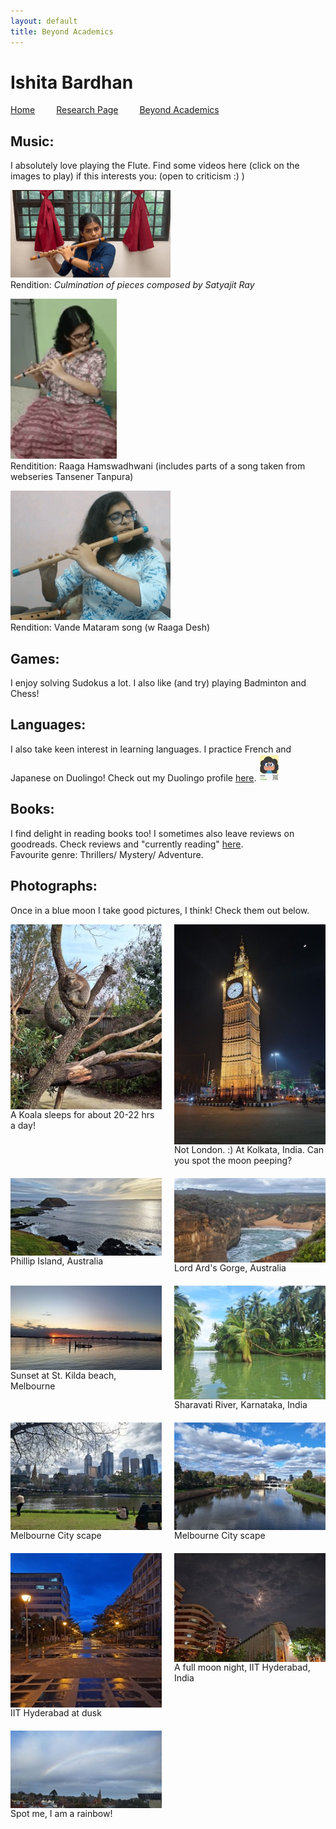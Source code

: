 ```yaml
---
layout: default
title: Beyond Academics
---
```


<h1>Ishita Bardhan</h1>

<a href="{{ '/index' | absolute_url }}" style="margin-right: 30px;">Home</a>
<a href="{{ '/research' | absolute_url }}" style="margin-right: 30px;">Research Page</a>
<a href="{{ '/beyond_acad' | absolute_url }}">Beyond Academics</a>
<br>

## Music:
I absolutely love playing the Flute. Find some videos here (click on the images to play) if this interests you:
(open to criticism :) )

[![Rendition: <i>Culmination of pieces composed by Satyajit Ray</i>](/videos/ray.png)](https://drive.google.com/file/d/1avKk2v_vQ50_hg5a5NHxJHhhsgD4EDHn/view)
<br>Rendition: <i>Culmination of pieces composed by Satyajit Ray</i>

[![Renditition: <i>Raaga Hamswadhwani</i> (includes parts of a song taken from webseries Tansener Tanpura)](/videos/hamsadhwani.png)](https://drive.google.com/file/d/1-JTvduLzlbcNpYBAtDRHQFnFXkzpS_em/view)
<br>Renditition: Raaga Hamswadhwani (includes parts of a song taken from webseries Tansener Tanpura)

[![Rendition: <i>Vande Mataram song</i> (w Raaga Desh)](/videos/vande_mataram.png)](https://drive.google.com/file/d/1HAEL_829KdnRQsKtHNkmddsGnOOumewH/view)
<br>Rendition: Vande Mataram song (w Raaga Desh)


## Games:
I enjoy solving Sudokus a lot. I also like (and try) playing Badminton and Chess!

## Languages:
I also take keen interest in learning languages. I practice French and Japanese on Duolingo! Check out my Duolingo profile [here](https://www.duolingo.com/profile/IshitaB28?via=share_profile_link). <img src="/images/duo.jpg" alt="Duolingo Profile QR">


## Books:
I find delight in reading books too! I sometimes also leave reviews on goodreads. Check reviews and "currently reading" [here](https://www.goodreads.com/user/show/93097846-ishita-bardhan).<br>
Favourite genre: Thrillers/ Mystery/ Adventure.


## Photographs:
Once in a blue moon I take good pictures, I think! Check them out below.

<div style="display: grid; grid-template-columns: repeat(2, 1fr); gap: 20px;">
    <div style="display: flex; flex-direction: column;">
        <img src="/images/koala.jpg" alt="A Koala sleeps for about 20-22 hrs a day!" style="width: 100%; height: auto;">
        <figcaption>A Koala sleeps for about 20-22 hrs a day!</figcaption>
    </div>
    <div style="display: flex; flex-direction: column;">
        <img src="/images/kol.jpg" alt="Not London. :) At Kolkata, India. Can you spot the moon peeping?" style="width: 100%; height: auto;">
        <figcaption>Not London. :) At Kolkata, India. Can you spot the moon peeping?</figcaption>
    </div>
    <div style="display: flex; flex-direction: column;">
        <img src="/images/philip.jpg" alt="Phillip Island, Australia" style="width: 100%; height: auto;">
        <figcaption>Phillip Island, Australia</figcaption>
    </div>
    <div style="display: flex; flex-direction: column;">
        <img src="/images/gorge.jpg" alt="Lord Ard's Gorge, Australia" style="width: 100%; height: auto;">
        <figcaption>Lord Ard's Gorge, Australia</figcaption>
    </div>
    <div style="display: flex; flex-direction: column;">
        <img src="/images/kilda.jpg" alt="Sunset at St. Kilda beach, Melbourne" style="width: 100%; height: auto;">
        <figcaption>Sunset at St. Kilda beach, Melbourne</figcaption>
    </div>
    <div style="display: flex; flex-direction: column;">
        <img src="/images/sharavati.jpg" alt="Sharavati River, Karnataka, India" style="width: 100%; height: auto;">
        <figcaption>Sharavati River, Karnataka, India</figcaption>
    </div>
    <div style="display: flex; flex-direction: column;">
        <img src="/images/melcity1.jpg" alt="Melbourne City scape" style="width: 100%; height: auto;">
        <figcaption>Melbourne City scape</figcaption>
    </div>
    <div style="display: flex; flex-direction: column;">
        <img src="/images/melcity2.jpg" alt="Sharavati River, Karnataka, India" style="width: 100%; height: auto;">
        <figcaption>Melbourne City scape</figcaption>
    </div>
    <div style="display: flex; flex-direction: column;">
        <img src="/images/dusk.jpg" alt="IIT Hyderabad at dusk" style="width: 100%; height: auto;">
        <figcaption>IIT Hyderabad at dusk</figcaption>
    </div>
    <div style="display: flex; flex-direction: column;">
        <img src="/images/moon.jpg" alt="A full moon night, IIT Hyderabad, India" style="width: 100%; height: auto;">
        <figcaption>A full moon night, IIT Hyderabad, India</figcaption>
    </div>
    <div style="display: flex; flex-direction: column;">
        <img src="/images/rainbow.jpg" alt="Spot me, I am a rainbow!" style="width: 100%; height: auto;">
        <figcaption>Spot me, I am a rainbow!</figcaption>
    </div>
</div>

